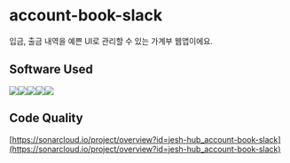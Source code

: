 # ****account-book-slack****

입금, 출금 내역을 예쁜 UI로 관리할 수 있는 가계부 웹앱이에요.


## Software Used

<img src="https://img.shields.io/badge/React-FFFFFF?style=for-the-badge&logo=React"><img src="https://img.shields.io/badge/Go-FFFFFF?style=for-the-badge&logo=Go"><img src="https://img.shields.io/badge/Mongo-FFFFFF?style=for-the-badge&logo=MongoDB"><img src="https://img.shields.io/badge/aws-FFFFFF?style=for-the-badge&logo=amazonaws&logoColor=FF9900"><img src="https://img.shields.io/badge/github_actions-FFFFFF?style=for-the-badge&logo=githubactions">


## Code Quality

[https://sonarcloud.io/project/overview?id=jesh-hub_account-book-slack](https://sonarcloud.io/project/overview?id=jesh-hub_account-book-slack)
